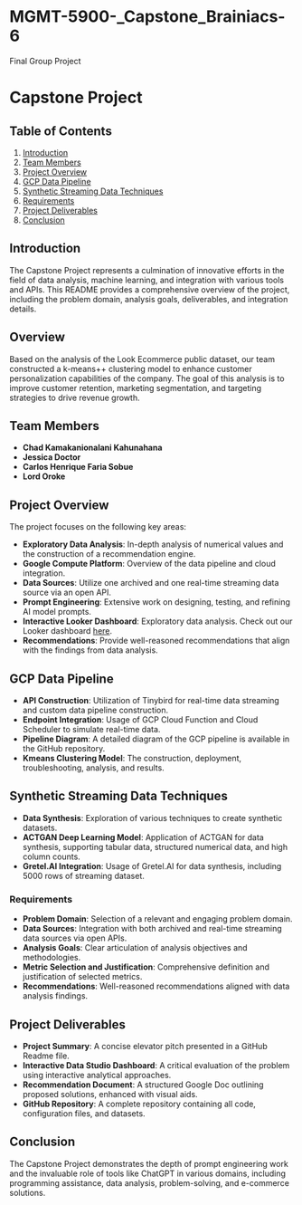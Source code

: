 # MGMT-5900-_Capstone_Brainiacs-6
Final Group Project
# Capstone Project

## Table of Contents
1. [Introduction](#introduction)
2. [Team Members](#team-members)
3. [Project Overview](#project-overview)
4. [GCP Data Pipeline](#gcp-data-pipeline)
5. [Synthetic Streaming Data Techniques](#synthetic-streaming-data-techniques)
6. [Requirements](#requirements)
7. [Project Deliverables](#project-deliverables)
8. [Conclusion](#conclusion)

## Introduction
The Capstone Project represents a culmination of innovative efforts in the field of data analysis, machine learning, and integration with various tools and APIs. This README provides a comprehensive overview of the project, including the problem domain, analysis goals, deliverables, and integration details.

## Overview
Based on the analysis of the Look Ecommerce public dataset, our team constructed a k-means++ clustering model to enhance customer personalization capabilities of the company. The goal of this analysis is to improve customer retention, marketing segmentation, and targeting strategies to drive revenue growth.

## Team Members
- **Chad Kamakanionalani Kahunahana**
- **Jessica Doctor**
- **Carlos Henrique Faria Sobue**
- **Lord Oroke**

## Project Overview
The project focuses on the following key areas:
- **Exploratory Data Analysis**: In-depth analysis of numerical values and the construction of a recommendation engine.
- **Google Compute Platform**: Overview of the data pipeline and cloud integration.
- **Data Sources**: Utilize one archived and one real-time streaming data source via an open API.
- **Prompt Engineering**: Extensive work on designing, testing, and refining AI model prompts.
- **Interactive Looker Dashboard**: Exploratory data analysis. Check out our Looker dashboard [here](https://lookerstudio.google.com/reporting/8f2b85fd-3090-4bd4-8af1-5192302c5627).
- **Recommendations**: Provide well-reasoned recommendations that align with the findings from data analysis.

## GCP Data Pipeline
- **API Construction**: Utilization of Tinybird for real-time data streaming and custom data pipeline construction.
- **Endpoint Integration**: Usage of GCP Cloud Function and Cloud Scheduler to simulate real-time data.
- **Pipeline Diagram**: A detailed diagram of the GCP pipeline is available in the GitHub repository.
- **Kmeans Clustering Model**: The construction, deployment, troubleshooting, analysis, and results.

## Synthetic Streaming Data Techniques
- **Data Synthesis**: Exploration of various techniques to create synthetic datasets.
- **ACTGAN Deep Learning Model**: Application of ACTGAN for data synthesis, supporting tabular data, structured numerical data, and high column counts.
- **Gretel.AI Integration**: Usage of Gretel.AI for data synthesis, including 5000 rows of streaming dataset.

### Requirements
- **Problem Domain**: Selection of a relevant and engaging problem domain.
- **Data Sources**: Integration with both archived and real-time streaming data sources via open APIs.
- **Analysis Goals**: Clear articulation of analysis objectives and methodologies.
- **Metric Selection and Justification**: Comprehensive definition and justification of selected metrics.
- **Recommendations**: Well-reasoned recommendations aligned with data analysis findings.

## Project Deliverables
- **Project Summary**: A concise elevator pitch presented in a GitHub Readme file.
- **Interactive Data Studio Dashboard**: A critical evaluation of the problem using interactive analytical approaches.
- **Recommendation Document**: A structured Google Doc outlining proposed solutions, enhanced with visual aids.
- **GitHub Repository**: A complete repository containing all code, configuration files, and datasets.

## Conclusion
The Capstone Project demonstrates the depth of prompt engineering work and the invaluable role of tools like ChatGPT in various domains, including programming assistance, data analysis, problem-solving, and e-commerce solutions.
